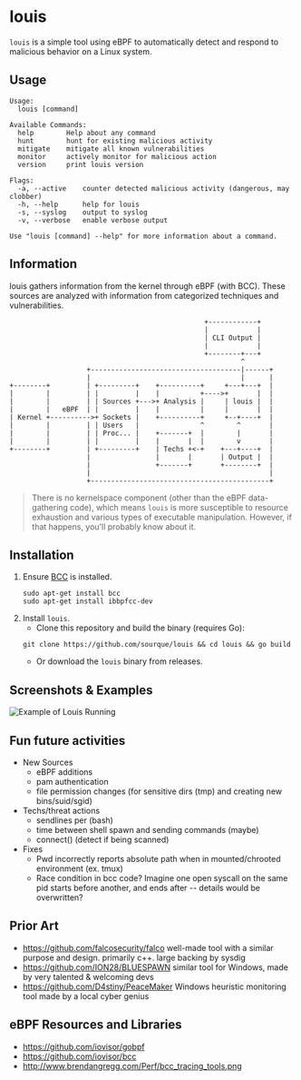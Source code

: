 # louis

`louis` is a simple tool using eBPF to automatically detect and respond to malicious behavior on a Linux system.

## Usage

```
Usage:
  louis [command]

Available Commands:
  help        Help about any command
  hunt        hunt for existing malicious activity
  mitigate    mitigate all known vulnerabilities
  monitor     actively monitor for malicious action
  version     print louis version

Flags:
  -a, --active    counter detected malicious activity (dangerous, may clobber)
  -h, --help      help for louis
  -s, --syslog    output to syslog
  -v, --verbose   enable verbose output

Use "louis [command] --help" for more information about a command.
```

## Information

louis gathers information from the kernel through eBPF (with BCC). These sources are analyzed with information from categorized techniques and vulnerabilities.

```
                                                +------------+
                                                |            |
                                                | CLI Output |
                                                |            |
                                                +--------+---+
                                                         ^
                   +-------------------------------------|------+
                   |                                     |      |
+--------+         | +---------+    +----------+     +---+---+  |
|        |         | |         |    |          +---->+       |  |
|        |         | | Sources +--->+ Analysis |     | louis |  |
|        |   eBPF  | |         |    |          |     |       |  |
| Kernel +---------->+ Sockets |    +----------+     +--+----+  |
|        |         | | Users   |               ^        ^       |
|        |         | | Proc... |    +-------+  |        |       |
|        |         | |         |    |       |  |        v       |
+--------+         | +---------+    | Techs +<-+    +---+----+  |
                   |                |       |       | Output |  |
                   |                +-------+       +--------+  |
                   |                                            |
                   +--------------------------------------------+
```

> There is no kernelspace component (other than the eBPF data-gathering code), which means `louis` is more susceptible to resource exhaustion and various types of executable manipulation. However, if that happens, you'll probably know about it.

## Installation

1. Ensure [BCC](https://github.com/iovisor/bcc) is installed.
    ```
    sudo apt-get install bcc
    sudo apt-get install ibbpfcc-dev
    ```
2. Install `louis`.
    - Clone this repository and build the binary (requires Go):
    ```
    git clone https://github.com/sourque/louis && cd louis && go build
    ```
    - Or download the `louis` binary from releases.

## Screenshots & Examples

![Example of Louis Running](https://www.youtube.com/watch?v=Vwh3MeDu2pM)

## Fun future activities

- New Sources
    - eBPF additions
    - pam authentication
    - file permission changes (for sensitive dirs (tmp) and creating new bins/suid/sgid)
- Techs/threat actions
    - sendlines per <time unit> (bash)
    - time between shell spawn and sending commands (maybe)
    - connect() (detect if being scanned)
- Fixes
   - Pwd incorrectly reports absolute path when in mounted/chrooted environment (ex. tmux)
   - Race condition in bcc code? Imagine one open syscall on the same pid starts before another, and ends after -- details would be overwritten?

## Prior Art

- https://github.com/falcosecurity/falco well-made tool with a similar purpose and design. primarily c++. large backing by sysdig
- https://github.com/ION28/BLUESPAWN similar tool for Windows, made by very talented & welcoming devs
- https://github.com/D4stiny/PeaceMaker Windows heuristic monitoring tool made by a local cyber genius

## eBPF Resources and Libraries

- https://github.com/iovisor/gobpf
- https://github.com/iovisor/bcc
- http://www.brendangregg.com/Perf/bcc_tracing_tools.png

